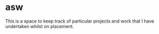 # asw

This is a space to keep track of particular projects and work that I have undertaken whilst on placement.
